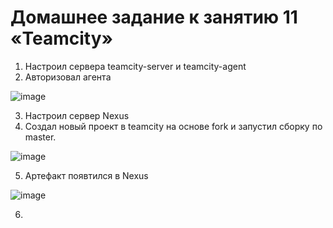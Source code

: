 # Домашнее задание к занятию 11 «Teamcity»

1) Настроил сервера teamcity-server и teamcity-agent
2) Авторизовал агента

![image](https://user-images.githubusercontent.com/111060072/224764198-78a61b55-ee69-48d7-9848-19568b970976.png)


3) Настроил сервер Nexus 
4) Создал новый проект в teamcity на основе fork и запустил сборку по master.

![image](https://user-images.githubusercontent.com/111060072/224764483-26ab7050-80e1-49bb-81f4-f36c0f84a047.png)

5) Артефакт появтился в Nexus 

![image](https://user-images.githubusercontent.com/111060072/224765023-cef6b1d3-0584-4bbc-b225-5ac7b00953fd.png)

6) 
